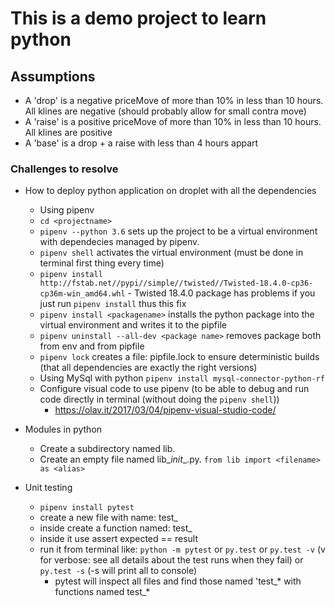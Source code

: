 # This is a demo project to learn python

## Assumptions
- A 'drop' is a negative priceMove of more than 10% in less than 10 hours. All klines are negative (should probably allow for small contra move)
- A 'raise' is a positive priceMove of more than 10% in less than 10 hours. All klines are positive
- A 'base' is a drop + a raise with less than 4 hours appart



### Challenges to resolve
- How to deploy python application on droplet with all the dependencies 
    - Using pipenv
     - ` cd <projectname> `
     - `pipenv --python 3.6` sets up the project to be a virtual environment with dependecies managed by pipenv.
     - `pipenv shell` activates the virtual environment (must be done in terminal first thing every time) 
     - `pipenv install http://fstab.net//pypi//simple//twisted//Twisted-18.4.0-cp36-cp36m-win_amd64.whl`  - Twisted 18.4.0 package has problems if you just run `pipenv install` thus this fix
     - `pipenv install <packagename>` installs the python package into the virtual environment and writes it to the pipfile
     - `pipenv uninstall --all-dev <package name>` removes package both from env and from pipfile
     - `pipenv lock` creates a file: pipfile.lock to ensure deterministic builds (that all dependencies are exactly the right versions)
    - Using MySql with python
    `pipenv install mysql-connector-python-rf`
    - Configure visual code to use pipenv (to be able to debug and run code directly in terminal (without doing the `pipenv shell`))
        - https://olav.it/2017/03/04/pipenv-visual-studio-code/
    
    
- Modules in python
    - Create a subdirectory named lib.
    - Create an empty file named lib\__init__.py.
`from lib import <filename> as <alias>`
- Unit testing
    - `pipenv install pytest`
    - create a new file with name: test_<some name> 
    - inside create a function named: test_<some name>
    - inside it use assert expected == result
    - run it from terminal like: `python -m pytest` or `py.test` or `py.test -v` (v for verbose: see all details about the test runs when they fail) or `py.test -s` (-s will print all to console)
        - pytest will inspect all files and find those named 'test_* with functions named test_*